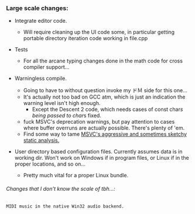 ### Large scale changes:
- Integrate editor code.
  - Will require cleaning up the UI code some, in particular getting portable directory iteration code working in file.cpp

- Tests
  - For all the arcane typing changes done in the math code for cross compiler support...

- Warningless compile.
  - Going to have to without question invoke my ドＭ side for this one...
  - It's actually not too bad on GCC atm, which is just an indication the warning level isn't high enough.
    - Except the Descent 2 code, which needs cases of const char*s being passed to char*s fixed. 
  - fuck MSVC's deprecation warnings, but pay attention to cases where buffer overruns are actually possible. There's plenty of 'em.
  - Find some way to tame [MSVC's aggressive and sometimes sketchy static analysis.](https://i.imgur.com/nPfdQHt.png)

- User directory based configuration files. Currently assumes data is in working dir. Won't work on Windows if in program files, or Linux if in the proper locations, and so on...
  - Pretty much vital for a proper Linux bundle. 

###### Changes that I don't know the scale of tbh...:
    MIDI music in the native Win32 audio backend. 
